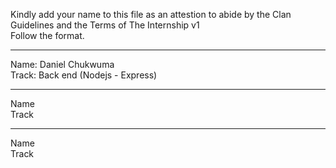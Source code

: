 Kindly add your name to this file as an attestion to abide by the Clan Guidelines and the Terms of The Internship v1
<br/> Follow the format.<br/>

---

Name: Daniel Chukwuma<br/>
Track: Back end (Nodejs - Express)

---

Name <br/>
Track

---

Name <br/>
Track

